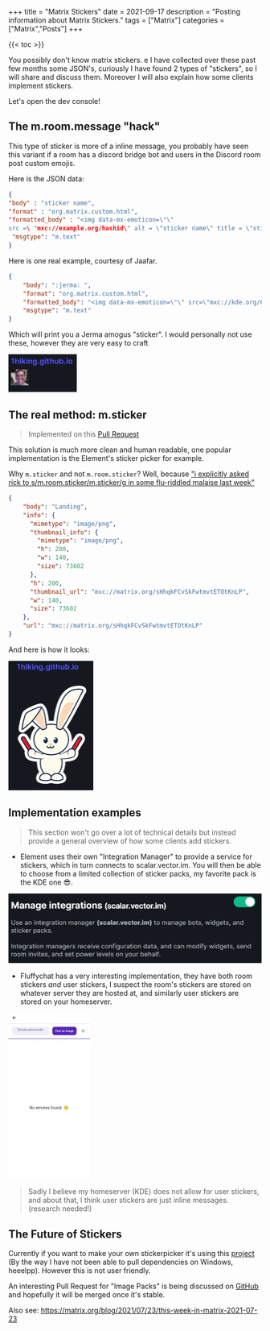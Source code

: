 +++
title = "Matrix Stickers"
date = 2021-09-17
description = "Posting information about Matrix Stickers."
tags = ["Matrix"]
categories = ["Matrix","Posts"]
+++

{{< toc >}}

You possibly don't know matrix stickers. e I have collected over these past few months some JSON's, curiously I have found 2 types of "stickers", so I will
share and discuss them. Moreover I will also explain how some clients implement stickers.

Let's open the dev console!

## The m.room.message "hack"

This type of sticker is more of a inline message, you probably have seen this variant if a room has a discord bridge bot and users in the Discord room post
custom emojis.

Here is the JSON data:

```JSON
{
"body" : "sticker name",
"format" : "org.matrix.custom.html",
"formatted_body" : "<img data-mx-emoticon=\"\"
src =\ "mxc://example.org/hashid\" alt = \"sticker name\" title = \"sticker name\" height= \"12345\" vertical-align = \"middle\" />",
 "msgtype": "m.text"
}
```

Here is one real example, courtesy of Jaafar.

```JSON
{
    "body": ":jerma: ",
    "format": "org.matrix.custom.html",
    "formatted_body": "<img data-mx-emoticon=\"\" src=\"mxc://kde.org/6b7facfc815238e85175193ffe9a2bf5c46fb35c\" alt=\":jerma:\" title=\":jerma:\" height=\"32\" vertical-align=\"middle\" />",
    "msgtype": "m.text"
}
```

Which will print you a Jerma amogus "sticker". I would personally not use these, however they are very easy to craft

![An image demonstrating the Jerma sticker on Element](images/posts/Matrix-Stickers/Jerma_sticker.webp)

## The real method: m.sticker

> Implemented on this [Pull Request](https://github.com/matrix-org/matrix-doc/pull/1158)

This solution is much more clean and human readable, one popular implementation is the Element's sticker picker for example.

Why `m.sticker` and not `m.room.sticker`? Well, because
["i explicitly asked rick to s/m.room.sticker/m.sticker/g in some flu-riddled malaise last week"](https://github.com/matrix-org/matrix-doc/pull/1158#issuecomment-373335074)

```JSON
{
    "body": "Landing",
    "info": {
      "mimetype": "image/png",
      "thumbnail_info": {
        "mimetype": "image/png",
        "h": 200,
        "w": 140,
        "size": 73602
      },
      "h": 200,
      "thumbnail_url": "mxc://matrix.org/sHhqkFCvSkFwtmvtETOtKnLP",
      "w": 140,
      "size": 73602
    },
    "url": "mxc://matrix.org/sHhqkFCvSkFwtmvtETOtKnLP"
}
```

And here is how it looks:

![An image demonstrating the Bunny sticker on Element](images/posts/Matrix-Stickers/Bunny_sticker.webp)

## Implementation examples

> This section won't go over a lot of technical details but instead provide a general overview of how some clients add stickers.

- Element uses their own "Integration Manager" to provide a service for stickers, which in turn connects to scalar.vector.im. You will then be able to choose
  from a limited collection of sticker packs, my favorite pack is the KDE one 😎.

![The integration manager, as viewed on the settings. Showing information and allowing the user to toggle it](images/posts/Matrix-Stickers/Integration_manager.webp)

- Fluffychat has a very interesting implementation, they have both room stickers _and_ user stickers, I suspect the room's stickers are stored on whatever
  server they are hosted at, and similarly user stickers are stored on your homeserver.

![The Fluffychat sticker creator as viewed on settings](images/posts/Matrix-Stickers/Fluffychat_stickers.webp)

> Sadly I believe my homeserver (KDE) does not allow for user stickers, and about that, I think user stickers are just inline messages. (research needed!)

## The Future of Stickers

Currently if you want to make your own stickerpicker it's using this [project](https://github.com/maunium/stickerpicker) (By the way I have not been able to
pull dependencies on Windows, heeelpp). However this is not user friendly.

An interesting Pull Request for "Image Packs" is being discussed on [GitHub](https://github.com/matrix-org/matrix-doc/pull/2545) and hopefully it will be merged
once it's stable.

Also see: <https://matrix.org/blog/2021/07/23/this-week-in-matrix-2021-07-23>
